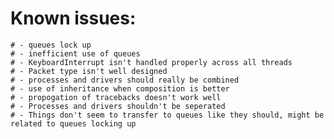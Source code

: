 
# Known issues:
    # - queues lock up
    # - inefficient use of queues
    # - KeyboardInterrupt isn't handled properly across all threads
    # - Packet type isn't well designed
    # - processes and drivers should really be combined
    # - use of inheritance when composition is better
    # - propogation of tracebacks doesn't work well
    # - Processes and drivers shouldn't be seperated
    # - Things don't seem to transfer to queues like they should, might be related to queues locking up
